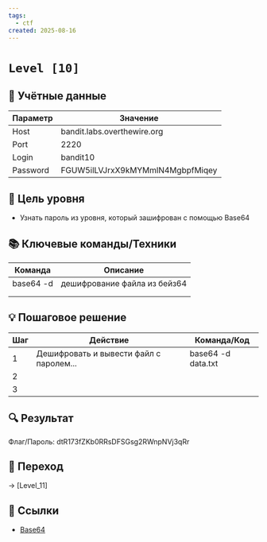 ```yaml
---
tags:
  - ctf
created: 2025-08-16
---
```


# `Level [10]` 
> 

## 🔐 Учётные данные
| Параметр | Значение                         |
| -------- | -------------------------------- |
| Host     | bandit.labs.overthewire.org      |
| Port     | 2220                             |
| Login    | bandit10                         |
| Password | FGUW5ilLVJrxX9kMYMmlN4MgbpfMiqey |

## 🎯 Цель уровня
- Узнать пароль из уровня, который зашифрован с помощью Base64

## 📚 Ключевые команды/Техники
| Команда   | Описание                     |
| --------- | ---------------------------- |
| base64 -d | дешифрование файла из бейз64 |
|           |                              |
|           |                              |

## 💡 Пошаговое решение
| Шаг | Действие                                | Команда/Код        |
| --- | --------------------------------------- | ------------------ |
| 1   | Дешифровать и вывести файл с паролем... | base64 -d data.txt |
| 2   |                                         |                    |
| 3   |                                         |                    |

## 🔍 Результат
Флаг/Пароль: dtR173fZKb0RRsDFSGsg2RWnpNVj3qRr

## 🚪 Переход
-> [Level_11]

## 🔗 Ссылки
- [Base64](https://en.wikipedia.org/wiki/Base64)